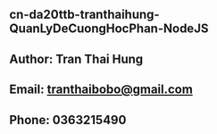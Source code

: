 ## cn-da20ttb-tranthaihung-QuanLyDeCuongHocPhan-NodeJS
## Author: Tran Thai Hung
## Email: tranthaibobo@gmail.com
## Phone: 0363215490
